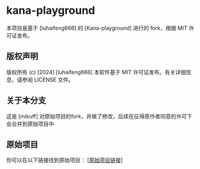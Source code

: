 # kana-playground
本项目是基于 [luhaifeng666] 的 [Kana-playground] 进行的 fork，根据 MIT 许可证发布。

## 版权声明
版权所有 (c) [2024] [luhaifeng666]
本软件基于 MIT 许可证发布。有关详细信息，请参阅 LICENSE 文件。

## 关于本分支
这是 [mikuff] 对原始项目的fork，并做了修改，后续在征得原作者同意的许可下会合并到原始项目中

## 原始项目
你可以在以下链接找到原始项目：
<a href="https://www.buymeacoffee.com/luhaifeng">[原始项目链接]</a>



